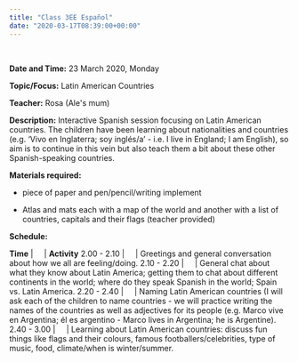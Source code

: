 ```yaml
---
title: "Class 3EE Español"
date: "2020-03-17T08:39:00+00:00"
---
```


&nbsp;

**Date and Time:** 23 March 2020, Monday

**Topic/Focus:** Latin American Countries

**Teacher:** Rosa (Ale's mum)

**Description:**
Interactive Spanish session focusing on Latin American countries. The children have been learning about nationalities and countries (e.g. ‘Vivo en Inglaterra; soy inglés/a’ - i.e. I live in England; I am English), so aim is to continue in this vein but also teach them a bit about these other Spanish-speaking countries.

**Materials required:**

* piece of paper and pen/pencil/writing implement

* Atlas and mats each with a map of the world and another with a list of countries, capitals and their flags (teacher provided)

**Schedule:**

**Time** | &nbsp; &nbsp; | **Activity**
2.00 - 2.10 | &nbsp; &nbsp; | Greetings and general conversation about how we all are feeling/doing.
2.10 - 2.20 | &nbsp; &nbsp; | General chat about what they know about Latin America; getting them to chat about different continents in the world; where do they speak Spanish in the world; Spain vs. Latin America.
2.20 - 2.40 | &nbsp; &nbsp; | Naming Latin American countries (I will ask each of the children to name countries - we will practice writing the names of the countries as well as adjectives for its people (e.g. Marco vive en Argentina; él es argentino - Marco lives in Argentina; he is Argentine).
2.40 - 3.00 | &nbsp; &nbsp; | Learning about Latin American countries: discuss fun things like flags and their colours, famous footballers/celebrities, type of music, food, climate/when is winter/summer.

<br/>
<br/>


 